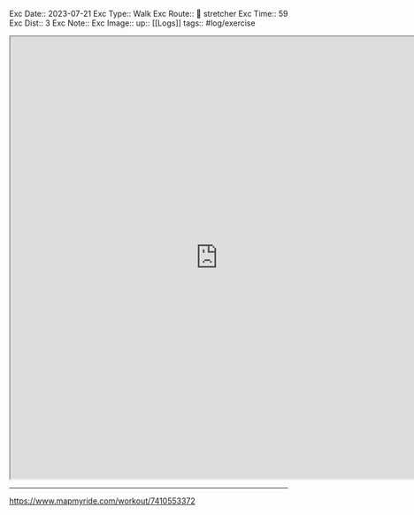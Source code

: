 Exc Date::  2023-07-21
Exc Type:: Walk
Exc Route::  🦵 stretcher 
Exc Time:: 59
Exc Dist:: 3
Exc Note:: 
Exc Image:: 
up:: [[Logs]]
tags:: #log/exercise 


<iframe height=800 width=750 src="https://www.mapmyride.com/workout/7410553372"></iframe>

---



https://www.mapmyride.com/workout/7410553372